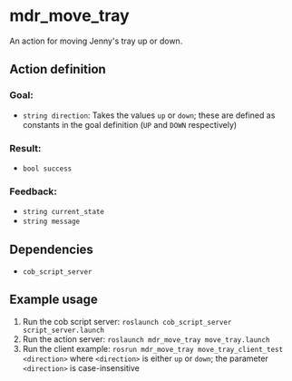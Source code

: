 # mdr_move_tray

An action for moving Jenny's tray up or down.

## Action definition

### Goal:

* ``string direction``: Takes the values ``up`` or ``down``; these are defined as constants in the goal definition (``UP`` and ``DOWN`` respectively)

### Result:

* ``bool success``

### Feedback:

* ``string current_state``
* ``string message``

## Dependencies

* ``cob_script_server``

## Example usage

1. Run the cob script server: ``roslaunch cob_script_server script_server.launch``
2. Run the action server: ``roslaunch mdr_move_tray move_tray.launch``
3. Run the client example: ``rosrun mdr_move_tray move_tray_client_test <direction>`` where ``<direction>`` is either ``up`` or ``down``; the parameter ``<direction>`` is case-insensitive
